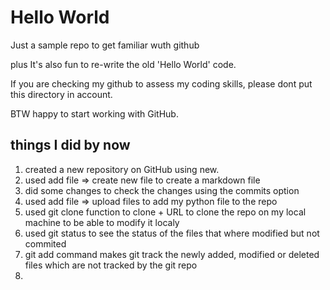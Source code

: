 # Hello World
Just a sample repo to get familiar wuth github

plus It's also fun to re-write the  old 'Hello World' code.

If you are checking my github to assess my coding skills, please dont put this directory in account.

BTW happy to start working with GitHub.

## things I did by now
1. created a new repository on GitHub using new.
2. used add file => create new file to create a markdown file
3. did some changes to check the changes using the commits option
4. used add file => upload files to add my python file to the repo
5. used git clone function to clone + URL to clone the repo on my local machine to be able to modify it localy
6. used git status to see the status of the files that where modified but not commited
7. git add command makes git track the newly added, modified or deleted files which are not tracked by the git repo
8. 